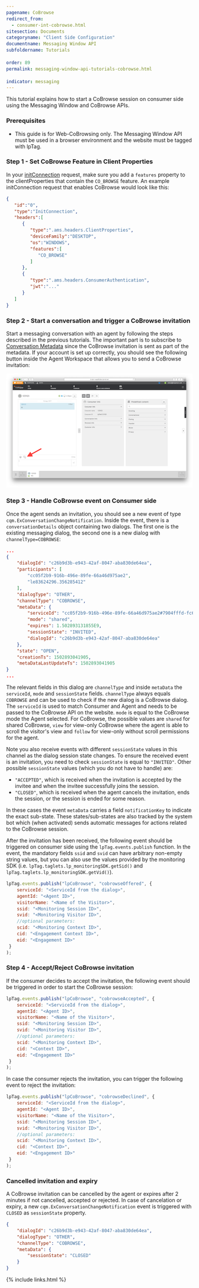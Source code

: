 ```yaml
---
pagename: CoBrowse
redirect_from:
  - consumer-int-cobrowse.html
sitesection: Documents
categoryname: "Client Side Configuration"
documentname: Messaging Window API
subfoldername: Tutorials

order: 89
permalink: messaging-window-api-tutorials-cobrowse.html

indicator: messaging
---
```


This tutorial explains how to start a CoBrowse session on consumer side using the Messaging Window and CoBrowse APIs.

### Prerequisites
* This guide is for Web-CoBrowsing only. The Messaging Window API must be used in a browser environment and the website must be tagged with lpTag.

### Step 1 - Set CoBrowse Feature in Client Properties

In your [initConnection](/consumer-int-msg-init-con.html) request, make sure you add a ``features`` property to the clientProperties that contain the ``CO_BROWSE`` feature. An example initConnection request that enables CoBrowse would look like this:

```json
{
   "id":"0",
   "type":"InitConnection",
   "headers":[
      {
         "type":".ams.headers.ClientProperties",
         "deviceFamily":"DESKTOP",
         "os":"WINDOWS",
         "features":[
            "CO_BROWSE"
         ]
      },
      {
         "type":".ams.headers.ConsumerAuthentication",
         "jwt":"..."
      }
   ]
}
```

### Step 2 - Start a conversation and trigger a CoBrowse invitation
Start a messaging conversation with an agent by following the steps described in the previous tutorials. The important part is to subscribe to [Conversation Metadata](/consumer-int-conversation-md.html) since the CoBrowse invitation is sent as part of the metadata.
If your account is set up correctly, you should see the following button inside the Agent Workspace that allows you to send a CoBrowse invitation:

![agent_invitation](img/agent_cobrowse_invitation.png)

### Step 3 - Handle CoBrowse event on Consumer side
Once the agent sends an invitation, you should see a new event of type ``cqm.ExConversationChangeNotification``. Inside the event, there is a ``conversationDetails`` object containing two dialogs. The first one is the existing messaging dialog, the second one is a new dialog with ``channelType=COBROWSE``:

```json
...
{
    "dialogId": "c26b9d3b-e943-42af-8047-aba830de64ea",
    "participants": [
        "cc05f2b9-916b-496e-89fe-66a46d975ae2",
        "le83624296.356285412"
    ],
    "dialogType": "OTHER",
    "channelType": "COBROWSE",
    "metaData": {
        "serviceId": "cc05f2b9-916b-496e-89fe-66a46d975ae2#7904fffd-fc68-4d93-b611-4dc06ab26bf4",
        "mode": "shared",
        "expires": 1.502893131855E9,
        "sessionState": "INVITED",
        "dialogId": "c26b9d3b-e943-42af-8047-aba830de64ea"
    },
    "state": "OPEN",
    "creationTs": 1502893041905,
    "metaDataLastUpdateTs": 1502893041905
}
...

```

The relevant fields in this dialog are ``channelType`` and inside ``metaData`` the ``serviceId``, ``mode`` and ``sessionState`` fields. ``channelType`` always equals ``COBROWSE`` and can be used to check if the new dialog is a CoBrowse dialog. The ``serviceId`` is used to match Consumer and Agent and needs to be passed to the CoBrowse API on the website. ``mode`` is equal to the CoBrowse mode the Agent selected. For CoBrowse, the possible values are ``shared`` for shared CoBrowse, ``view`` for view-only CoBrowse where the agent is able to scroll the visitor's view and ``follow`` for view-only without scroll permissions for the agent.

Note you also receive events with different ``sessionState`` values in this channel as the dialog session state changes. To ensure the received event is an invitation, you need to check ``sessionState`` is equal to ``"INVITED"``. Other possible ``sessionState`` values (which you do not have to handle) are:
- ``"ACCEPTED"``, which is received when the invitation is accepted by the invitee and when the invitee successfully joins the session.
- ``"CLOSED"``, which is received when the agent cancels the invitation, ends the session, or the session is ended for some reason.

In these cases the event ``metaData`` carries a field ``notificationKey`` to indicate the exact sub-state. These states/sub-states are also tracked by the system bot which (when activated) sends automatic messages for actions related to the CoBrowse session.

After the invitation has been received, the following event should be triggered on consumer side using the ``lpTag.events.publish`` function. In the event, the mandatory fields `ssid` and `svid` can have arbitrary non-empty string values, but you can also use the values provided by the monitoring SDK (i.e. ``lpTag.taglets.lp_monitoringSDK.getSid()`` and ``lpTag.taglets.lp_monitoringSDK.getVid()``).

```js
lpTag.events.publish("lpCoBrowse", "cobrowseOffered", {
 	serviceId: "<ServiceId from the dialog>",
 	agentId: "<Agent ID>",
 	visitorName: "<Name of the Visitor>",
 	ssid: "<Monitoring Session ID>",
 	svid: "<Monitoring Visitor ID>",
 	//optional parameters:
 	scid: "<Monitoring Context ID>",
 	cid: "<Engagement Context ID>",
 	eid: "<Engagement ID>"
 }
);
```

### Step 4 - Accept/Reject CoBrowse invitation
If the consumer decides to accept the invitation, the following event should be triggered in order to start the CoBrowse session:

```js
lpTag.events.publish("lpCoBrowse", "cobrowseAccepted", {
 	serviceId: "<ServiceId from the dialog>",
 	agentId: "<Agent ID>",
 	visitorName: "<Name of the Visitor>",
 	ssid: "<Monitoring Session ID>",
 	svid: "<Monitoring Visitor ID>",
 	//optional parameters:
 	scid: "<Monitoring Context ID>",
 	cid: "<Context ID>",
 	eid: "<Engagement ID>"
 }
);
```

In case the consumer rejects the invitation, you can trigger the following event to reject the invitation:

```js
lpTag.events.publish("lpCoBrowse", "cobrowseDeclined", {
 	serviceId: "<ServiceId from the dialog>",
 	agentId: "<Agent ID>",
 	visitorName: "<Name of the Visitor>",
 	ssid: "<Monitoring Session ID>",
 	svid: "<Monitoring Visitor ID>",
 	//optional parameters:
 	scid: "<Monitoring Context ID>",
 	cid: "<Context ID>",
 	eid: "<Engagement ID>"
 }
);
```

### Cancelled invitation and expiry
A CoBrowse invitation can be cancelled by the agent or expires after 2 minutes if not cancelled, accepted or rejected. In case of cancelation or expiry, a new ``cqm.ExConversationChangeNotification`` event is triggered with ``CLOSED`` as ``sessionState`` property.

```json
{
	"dialogId": "c26b9d3b-e943-42af-8047-aba830de64ea",
	"dialogType": "OTHER",
	"channelType": "COBROWSE",
	"metaData": {
		"sessionState": "CLOSED"
	}
}
```



{% include links.html %}
